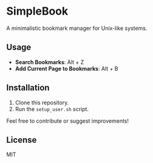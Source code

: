 # SimpleBook

A minimalistic bookmark manager for Unix-like systems.

## Usage

- **Search Bookmarks**: Alt + Z
- **Add Current Page to Bookmarks**: Alt + B

## Installation

1. Clone this repository.
2. Run the `setup_user.sh` script.

Feel free to contribute or suggest improvements!

## License

MIT
